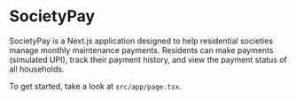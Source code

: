 # SocietyPay

SocietyPay is a Next.js application designed to help residential societies manage monthly maintenance payments. Residents can make payments (simulated UPI), track their payment history, and view the payment status of all households.

To get started, take a look at `src/app/page.tsx`.
